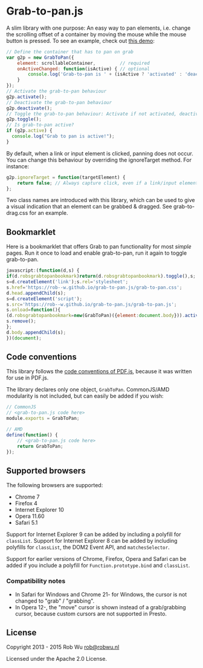 # Grab-to-pan.js

A slim library with one purpose: An easy way to pan elements, i.e. change the scrolling
offset of a container by moving the mouse while the mouse button is pressed.
To see an example, check out [this demo](https://rob--w.github.io/grab-to-pan.js/demo.html):

```javascript
// Define the container that has to pan on grab
var g2p = new GrabToPan({
    element: scrollableContainer,         // required
    onActiveChanged: function(isActive) { // optional
        console.log('Grab-to-pan is ' + (isActive ? 'activated' : 'deactivated'));
    }
});
// Activate the grab-to-pan behaviour
g2p.activate();
// Deactivate the grab-to-pan behaviour
g2p.deactivate();
// Toggle the grab-to-pan behaviour: Activate if not activated, deactivate otherwise.
g2p.toggle();
// Is grab-to-pan active?
if (g2p.active) {
  console.log("Grab to pan is active!");
}
```

By default, when a link or input element is clicked, panning
does not occur. You can change this behaviour by overriding the
ignoreTarget method. For instance:

```javascript
g2p.ignoreTarget = function(targetElement) {
    return false; // Always capture click, even if a link/input element is grabbed.
};
```

Two class names are introduced with this library, which can be used to give a
visual indication that an element can be grabbed & dragged. See grab-to-drag.css
for an example.


## Bookmarklet
Here is a bookmarklet that offers Grab to pan functionality for most *simple* pages.
Run it once to load and enable grab-to-pan, run it again to toggle grab-to-pan.

```javascript
javascript:(function(d,s) {
if(d.robsgrabtopanbookmark)return(d.robsgrabtopanbookmark).toggle(),s;
s=d.createElement('link');s.rel='stylesheet';
s.href='https://rob--w.github.io/grab-to-pan.js/grab-to-pan.css';
d.head.appendChild(s);
s=d.createElement('script');
s.src='https://rob--w.github.io/grab-to-pan.js/grab-to-pan.js';
s.onload=function(){
(d.robsgrabtopanbookmark=new(GrabToPan)({element:document.body})).activate();
s.remove();
};
d.body.appendChild(s);
})(document);
```

## Code conventions
This library follows the [code conventions of PDF.js](https://github.com/mozilla/pdf.js/wiki/Style-Guide),
because it was written for use in PDF.js.

The library declares only one object, `GrabToPan`. CommonJS/AMD modularity is
not included, but can easily be added if you wish:

```javascript
// CommonJS
// <grab-to-pan.js code here>
module.exports = GrabToPan;

// AMD
define(function() {
    // <grab-to-pan.js code here>
    return GrabToPan; 
});
```

## Supported browsers
The following browsers are supported:

* Chrome 7
* Firefox 4
* Internet Explorer 10
* Opera 11.60
* Safari 5.1

Support for Internet Explorer 9 can be added by including a polyfill for `classList`.
Support for Internet Explorer 8 can be added by including polyfills for `classList`,
the DOM2 Event API, and `matchesSelector`.

Support for earlier versions of Chrome, Firefox, Opera and Safari can be added
if you include a polyfill for `Function.prototype.bind` and `classList`.

### Compatibility notes

- In Safari for Windows and Chrome 21- for Windows, the cursor is not changed to
  "grab" / "grabbing".
- In Opera 12-, the "move" cursor is shown instead of a grab/grabbing cursor,
  because custom cursors are not supported in Presto.


## License

Copyright 2013 - 2015 Rob Wu <rob@robwu.nl>

Licensed under the Apache 2.0 License.
